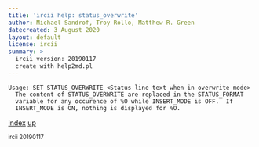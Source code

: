 ```yaml
---
title: 'ircii help: status_overwrite'
author: Michael Sandrof, Troy Rollo, Matthew R. Green
datecreated: 3 August 2020
layout: default
license: ircii
summary: >
  ircii version: 20190117
  create with help2md.pl
---
```

```
Usage: SET STATUS_OVERWRITE <Status line text when in overwrite mode>
  The content of STATUS_OVERWRITE are replaced in the STATUS_FORMAT
  variable for any occurence of %O while INSERT_MODE is OFF.  If
  INSERT_MODE is ON, nothing is displayed for %O.
```

[index](index.html)
[up](..)

<small> ircii 20190117 </small>
